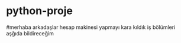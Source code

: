 # python-proje
#merhaba arkadaşlar hesap makinesi yapmayı kara kıldık iş bölümleri aşğıda bildireceğim
